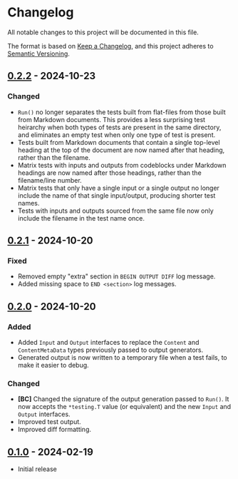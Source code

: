 # Changelog

All notable changes to this project will be documented in this file.

The format is based on [Keep a Changelog], and this project adheres to
[Semantic Versioning].

<!-- references -->

[Keep a Changelog]: https://keepachangelog.com/en/1.0.0/
[Semantic Versioning]: https://semver.org/spec/v2.0.0.html

## [0.2.2] - 2024-10-23

### Changed

- `Run()` no longer separates the tests built from flat-files from those built
  from Markdown documents. This provides a less surprising test heirarchy when
  both types of tests are present in the same directory, and eliminates an empty
  test when only one type of test is present.
- Tests built from Markdown documents that contain a single top-level heading at
  the top of the document are now named after that heading, rather than the
  filename.
- Matrix tests with inputs and outputs from codeblocks under Markdown headings
  are now named after those headings, rather than the filename/line number.
- Matrix tests that only have a single input or a single output no longer
  include the name of that single input/output, producing shorter test names.
- Tests with inputs and outputs sourced from the same file now only include the
  filename in the test name once.

## [0.2.1] - 2024-10-20

### Fixed

- Removed empty "extra" section in `BEGIN OUTPUT DIFF` log message.
- Added missing space to `END <section>` log messages.

## [0.2.0] - 2024-10-20

### Added

- Added `Input` and `Output` interfaces to replace the `Content` and
  `ContentMetaData` types previously passed to output generators.
- Generated output is now written to a temporary file when a test fails, to
  make it easier to debug.

### Changed

- **[BC]** Changed the signature of the output generation passed to `Run()`. It
  now accepts the `*testing.T` value (or equivalent) and the new `Input` and
  `Output` interfaces.
- Improved test output.
- Improved diff formatting.

## [0.1.0] - 2024-02-19

- Initial release

<!-- references -->

[Unreleased]: https://github.com/dogmatiq/aureus
[0.1.0]: https://github.com/dogmatiq/aureus/releases/tag/v0.1.0
[0.2.0]: https://github.com/dogmatiq/aureus/releases/tag/v0.2.0
[0.2.1]: https://github.com/dogmatiq/aureus/releases/tag/v0.2.1
[0.2.2]: https://github.com/dogmatiq/aureus/releases/tag/v0.2.2

<!-- version template
## [0.0.1] - YYYY-MM-DD

### Added
### Changed
### Deprecated
### Removed
### Fixed
### Security
-->
